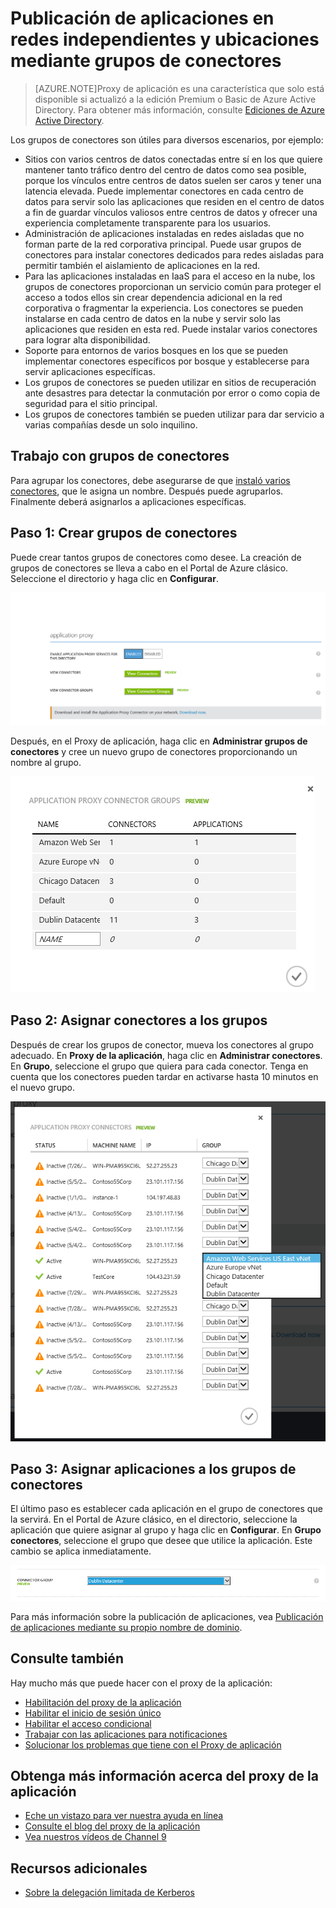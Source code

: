 <properties
	pageTitle="Uso de conectores del proxy de aplicación de Azure AD | Microsoft Azure"
	description="Explica cómo crear y administrar grupos de conectores en el Proxy de aplicación de Azure AD."
	services="active-directory"
	documentationCenter=""
	authors="kgremban"
	manager="StevenPo"
	editor=""/>

<tags
	ms.service="active-directory"
	ms.workload="identity"
	ms.tgt_pltfrm="na"
	ms.devlang="na"
	ms.topic="article"
	ms.date="01/07/2016"
	ms.author="kgremban"/>


# Publicación de aplicaciones en redes independientes y ubicaciones mediante grupos de conectores

> [AZURE.NOTE]Proxy de aplicación es una característica que solo está disponible si actualizó a la edición Premium o Basic de Azure Active Directory. Para obtener más información, consulte [Ediciones de Azure Active Directory](active-directory-editions.md).

Los grupos de conectores son útiles para diversos escenarios, por ejemplo:


- Sitios con varios centros de datos conectadas entre sí en los que quiere mantener tanto tráfico dentro del centro de datos como sea posible, porque los vínculos entre centros de datos suelen ser caros y tener una latencia elevada. Puede implementar conectores en cada centro de datos para servir solo las aplicaciones que residen en el centro de datos a fin de guardar vínculos valiosos entre centros de datos y ofrecer una experiencia completamente transparente para los usuarios.
- Administración de aplicaciones instaladas en redes aisladas que no forman parte de la red corporativa principal. Puede usar grupos de conectores para instalar conectores dedicados para redes aisladas para permitir también el aislamiento de aplicaciones en la red.
- Para las aplicaciones instaladas en IaaS para el acceso en la nube, los grupos de conectores proporcionan un servicio común para proteger el acceso a todos ellos sin crear dependencia adicional en la red corporativa o fragmentar la experiencia. Los conectores se pueden instalarse en cada centro de datos en la nube y servir solo las aplicaciones que residen en esta red. Puede instalar varios conectores para lograr alta disponibilidad.
- Soporte para entornos de varios bosques en los que se pueden implementar conectores específicos por bosque y establecerse para servir aplicaciones específicas.
- Los grupos de conectores se pueden utilizar en sitios de recuperación ante desastres para detectar la conmutación por error o como copia de seguridad para el sitio principal.
- Los grupos de conectores también se pueden utilizar para dar servicio a varias compañías desde un solo inquilino.

## Trabajo con grupos de conectores
Para agrupar los conectores, debe asegurarse de que [instaló varios conectores](active-directory-application-proxy-enable.md), que le asigna un nombre. Después puede agruparlos. Finalmente deberá asignarlos a aplicaciones específicas.

## Paso 1: Crear grupos de conectores
Puede crear tantos grupos de conectores como desee. La creación de grupos de conectores se lleva a cabo en el Portal de Azure clásico. Seleccione el directorio y haga clic en **Configurar**.

  ![Captura de la configuración del proxy de la aplicación: clic en administrar grupos de conectores](./media/active-directory-application-proxy-connectors/app_proxy_connectors_creategroup.png)

Después, en el Proxy de aplicación, haga clic en **Administrar grupos de conectores** y cree un nuevo grupo de conectores proporcionando un nombre al grupo.

  ![Captura de pantalla de grupos de conectores de proxy de la aplicación - dar nombre a nuevo grupo](./media/active-directory-application-proxy-connectors/app_proxy_connectors_namegroup.png)

## Paso 2: Asignar conectores a los grupos
Después de crear los grupos de conector, mueva los conectores al grupo adecuado. En **Proxy de la aplicación**, haga clic en **Administrar conectores**. En **Grupo**, seleccione el grupo que quiera para cada conector. Tenga en cuenta que los conectores pueden tardar en activarse hasta 10 minutos en el nuevo grupo.

  ![Captura de pantalla de conectores de proxy de la aplicación: seleccionar grupo en el menú desplegable](./media/active-directory-application-proxy-connectors/app_proxy_connectors_connectorlist.png)

## Paso 3: Asignar aplicaciones a los grupos de conectores
El último paso es establecer cada aplicación en el grupo de conectores que la servirá. En el Portal de Azure clásico, en el directorio, seleccione la aplicación que quiere asignar al grupo y haga clic en **Configurar**. En **Grupo conectores**, seleccione el grupo que desee que utilice la aplicación. Este cambio se aplica inmediatamente.

  ![Captura de pantalla de grupo de conectores de proxy de la aplicación: seleccionar grupo en el menú desplegable](./media/active-directory-application-proxy-connectors/app_proxy_connectors_newgroup.png)

Para más información sobre la publicación de aplicaciones, vea [Publicación de aplicaciones mediante su propio nombre de dominio](active-directory-application-proxy-custom-domains.md).

## Consulte también
Hay mucho más que puede hacer con el proxy de la aplicación:

- [Habilitación del proxy de la aplicación](active-directory-application-proxy-enable.md)
- [Habilitar el inicio de sesión único](active-directory-application-proxy-sso-using-kcd.md)
- [Habilitar el acceso condicional](active-directory-application-proxy-conditional-access.md)
- [Trabajar con las aplicaciones para notificaciones](active-directory-application-proxy-claims-aware-apps.md)
- [Solucionar los problemas que tiene con el Proxy de aplicación](active-directory-application-proxy-troubleshoot.md)

## Obtenga más información acerca del proxy de la aplicación
- [Eche un vistazo para ver nuestra ayuda en línea](active-directory-application-proxy-enable.md)
- [Consulte el blog del proxy de la aplicación](http://blogs.technet.com/b/applicationproxyblog/)
- [Vea nuestros vídeos de Channel 9](http://channel9.msdn.com/events/Ignite/2015/BRK3864)

## Recursos adicionales

* [Sobre la delegación limitada de Kerberos](http://technet.microsoft.com/library/cc995228.aspx)

<!---HONumber=AcomDC_0114_2016-->